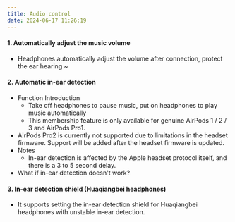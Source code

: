```yaml
---
title: Audio control
date: 2024-06-17 11:26:19
---
```

#### 1. Automatically adjust the music volume
- Headphones automatically adjust the volume after connection, protect the ear hearing ~
#### 2. Automatic in-ear detection
- Function Introduction
  - Take off headphones to pause music, put on headphones to play music automatically
  - This membership feature is only available for genuine AirPods 1 / 2 / 3 and AirPods Pro1.
- AirPods Pro2 is currently not supported due to limitations in the headset firmware. Support will be added after the headset firmware is updated.
- Notes
  - In-ear detection is affected by the Apple headset protocol itself, and there is a 3 to 5 second delay.
- What if in-ear detection doesn't work?

#### 3. In-ear detection shield (Huaqiangbei headphones)
- It supports setting the in-ear detection shield for Huaqiangbei headphones with unstable in-ear detection.
